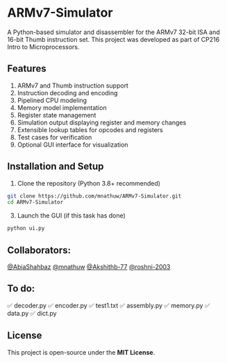 # ARMv7-Simulator

A Python-based simulator and disassembler for the ARMv7 32-bit ISA and 16-bit Thumb instruction set. This project was developed as part of CP216 Intro to Microprocessors.

## Features

1. ARMv7 and Thumb instruction support
2. Instruction decoding and encoding
3. Pipelined CPU modeling
4. Memory model implementation
5. Register state management
6. Simulation output displaying register and memory changes
7. Extensible lookup tables for opcodes and registers
8. Test cases for verification
9. Optional GUI interface for visualization

## Installation and Setup

1. Clone the repository (Python 3.8+ recommended)
```bash
git clone https://github.com/mnathuw/ARMv7-Simulator.git
cd ARMv7-Simulator
```
3. Launch the GUI (if this task has done)
```bash
python ui.py
```


## Collaborators:
[@AbiaShahbaz](https://github.com/AbiaShahbaz) [@mnathuw](https://github.com/mnathuw) [@Akshithb-77](https://github.com/Akshithb-77) [@roshni-2003](https://github.com/roshni-2003)

## To do:
✅ decoder.py
✅ encoder.py
✅ test1.txt
✅ assembly.py
✅ memory.py
✅ data.py
✅ dict.py

## License
This project is open-source under the **MIT License**.
